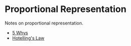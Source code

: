 
# Proportional Representation

Notes on proportional representation.

- [5 Whys](./5-whys.md)
- [Hotelling's Law](./hotellings-law.md)
